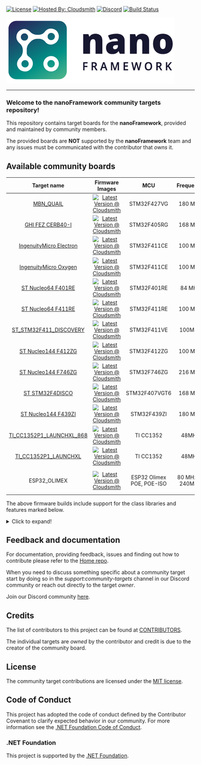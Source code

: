 [![License](https://img.shields.io/badge/License-MIT-blue.svg)](LICENSE) [![Hosted By: Cloudsmith](https://img.shields.io/badge/OSS%20hosting%20by-cloudsmith-blue?logo=cloudsmith&style=flat-square)](https://cloudsmith.com) [![Discord](https://img.shields.io/discord/478725473862549535.svg)](https://discord.gg/wNHYejF3tT) [![Build Status](https://dev.azure.com/nanoframework/Community-Targets/_apis/build/status/nanoframework.nf-Community-Targets)](https://dev.azure.com/nanoframework/Community-Targets/_build/latest?definitionId=4)

![nanoFramework logo](https://github.com/nanoframework/Home/blob/main/resources/logo/nanoFramework-repo-logo.png)

-----

### Welcome to the **nanoFramework** community targets repository!

This repository contains target boards for the **nanoFramework**, provided and maintained by community members.

The provided boards are **NOT** supported by the **nanoFramework** team and any issues must be communicated with the contributor that _owns_ it.

## Available community boards

| Target name                                                     | Firmware Images                                                                                                                                                                                                                                   | MCU           | Frequency | FLASH   | RAM     |
|:-:                                                              |:-:                                                                                                                                                                                                                                                |:-:            |:-:        |:-:      |:-:      |
| [MBN_QUAIL](ChibiOS/MBN_QUAIL)                         | [![Latest Version @ Cloudsmith](https://api-prd.cloudsmith.io/v1/badges/version/net-nanoframework/nanoframework-images-community-targets/raw/MBN_QUAIL/latest/x/?render=true)](https://cloudsmith.io/~net-nanoframework/repos/nanoframework-images-community-targets/packages/detail/raw/MBN_QUAIL/latest/)                           | STM32F427VG    | 180 MHz   | 1024 KB | 256 KB  |
| [GHI FEZ CERB40-I](ChibiOS/GHI_FEZ_CERB40_NF)          | [![Latest Version @ Cloudsmith](https://api-prd.cloudsmith.io/v1/badges/version/net-nanoframework/nanoframework-images-community-targets/raw/GHI_FEZ_CERB40_NF/latest/x/?render=true)](https://cloudsmith.io/~net-nanoframework/repos/nanoframework-images-community-targets/packages/detail/raw/GHI_FEZ_CERB40_NF/latest/)           | STM32F405RG   | 168 MHz   | 1024 KB | 192 KB  |
| [IngenuityMicro Electron](ChibiOS/I2M_ELECTRON_NF)     | [![Latest Version @ Cloudsmith](https://api-prd.cloudsmith.io/v1/badges/version/net-nanoframework/nanoframework-images-community-targets/raw/I2M_ELECTRON_NF/latest/x/?render=true)](https://cloudsmith.io/~net-nanoframework/repos/nanoframework-images-community-targets/packages/detail/raw/I2M_ELECTRON_NF/latest/)               | STM32F411CE   | 100 MHz   | 512 KB  | 128 KB  |
| [IngenuityMicro Oxygen](ChibiOS/I2M_OXYGEN_NF)         |[![Latest Version @ Cloudsmith](https://api-prd.cloudsmith.io/v1/badges/version/net-nanoframework/nanoframework-images-community-targets/raw/I2M_OXYGEN_NF/latest/x/?render=true)](https://cloudsmith.io/~net-nanoframework/repos/nanoframework-images-community-targets/packages/detail/raw/I2M_OXYGEN_NF/latest/)                   | STM32F411CE   | 100 MHz   | 512 KB  | 128 KB  |
| [ST Nucleo64 F401RE](ChibiOS/ST_NUCLEO64_F401RE_NF)    | [![Latest Version @ Cloudsmith](https://api-prd.cloudsmith.io/v1/badges/version/net-nanoframework/nanoframework-images-community-targets/raw/ST_NUCLEO64_F401RE_NF/latest/x/?render=true)](https://cloudsmith.io/~net-nanoframework/repos/nanoframework-images-community-targets/packages/detail/raw/ST_NUCLEO64_F401RE_NF/latest/)   | STM32F401RE   | 84 MHz    | 512 KB  | 96 KB   |
| [ST Nucleo64 F411RE](ChibiOS/ST_NUCLEO64_F411RE_NF)    | [![Latest Version @ Cloudsmith](https://api-prd.cloudsmith.io/v1/badges/version/net-nanoframework/nanoframework-images-community-targets/raw/ST_NUCLEO64_F411RE_NF/latest/x/?render=true)](https://cloudsmith.io/~net-nanoframework/repos/nanoframework-images-community-targets/packages/detail/raw/ST_NUCLEO64_F411RE_NF/latest/)   | STM32F411RE   | 100 MHz   | 512 KB  | 128 KB  |
| [ST_STM32F411_DISCOVERY](ChibiOS/ST_STM32F4_DISCOVERY) | [![Latest Version @ Cloudsmith](https://api-prd.cloudsmith.io/v1/badges/version/net-nanoframework/nanoframework-images-community-targets/raw/ST_STM32F4_DISCOVERY/latest/x/?render=true)](https://cloudsmith.io/~net-nanoframework/repos/nanoframework-images-community-targets/packages/detail/raw/ST_STM32F4_DISCOVERY/latest/) | STM32F411VE   | 100MHz    | 512kB   | 128kB   |
| [ST Nucleo144 F412ZG](ChibiOS/ST_NUCLEO144_F412ZG_NF)  | [![Latest Version @ Cloudsmith](https://api-prd.cloudsmith.io/v1/badges/version/net-nanoframework/nanoframework-images-community-targets/raw/ST_NUCLEO144_F412ZG_NF/latest/x/?render=true)](https://cloudsmith.io/~net-nanoframework/repos/nanoframework-images-community-targets/packages/detail/raw/ST_NUCLEO144_F412ZG_NF/latest/) | STM32F412ZG   | 100 MHz   | 1024 KB | 256 KB  |
| [ST Nucleo144 F746ZG](ChibiOS/ST_NUCLEO144_F746ZG)     | [![Latest Version @ Cloudsmith](https://api-prd.cloudsmith.io/v1/badges/version/net-nanoframework/nanoframework-images-community-targets/raw/ST_NUCLEO144_F746ZG/latest/x/?render=true)](https://cloudsmith.io/~net-nanoframework/repos/nanoframework-images-community-targets/packages/detail/raw/ST_NUCLEO144_F746ZG/latest/)       | STM32F746ZG   | 216 MHz   | 1024 KB | 320 KB  |
| [ST STM32F4DISCO](ChibiOS/ST_STM32F4_DISCOVERY)        | [![Latest Version @ Cloudsmith](https://api-prd.cloudsmith.io/v1/badges/version/net-nanoframework/nanoframework-images-community-targets/raw/ST_STM32F4_DISCOVERY/latest/x/?render=true)](https://cloudsmith.io/~net-nanoframework/repos/nanoframework-images-community-targets/packages/detail/raw/ST_STM32F4_DISCOVERY/latest/)     | STM32F407VGT6 | 168 MHz   | 1024 KB | 192 KB  |
| [ST Nucleo144 F439ZI](ChibiOS/ST_NUCLEO144_F439ZI)     | [![Latest Version @ Cloudsmith](https://api-prd.cloudsmith.io/v1/badges/version/net-nanoframework/nanoframework-images-community-targets/raw/ST_NUCLEO144_F439ZI/latest/x/?render=true)](https://cloudsmith.io/~net-nanoframework/repos/nanoframework-images-community-targets/packages/detail/raw/ST_NUCLEO144_F439ZI/latest/)       | STM32F439ZI   | 180 MHz   | 2048 KB | 256 KB  |
| [TI_CC1352P1_LAUNCHXL_868](TI-SimpleLink/TI_CC1352P1_LAUNCHXL)      | [![Latest Version @ Cloudsmith](https://api-prd.cloudsmith.io/v1/badges/version/net-nanoframework/nanoframework-images-community-targets/raw/TI_CC1352P1_LAUNCHXL_868/latest/x/?render=true)](https://cloudsmith.io/~net-nanoframework/repos/nanoframework-images-community-targets/packages/detail/raw/TI_CC1352P1_LAUNCHXL_868/latest/)     | TI CC1352     | 48MHz     | 352kB   | 80kB    |
| [TI_CC1352P1_LAUNCHXL](TI-SimpleLink/TI_CC1352P1_LAUNCHXL_915)      | [![Latest Version @ Cloudsmith](https://api-prd.cloudsmith.io/v1/badges/version/net-nanoframework/nanoframework-images-community-targets/raw/TI_CC1352P1_LAUNCHXL_915/latest/x/?render=true)](https://cloudsmith.io/~net-nanoframework/repos/nanoframework-images-community-targets/packages/detail/raw/TI_CC1352P1_LAUNCHXL_915/latest/)     | TI CC1352     | 48MHz     | 352kB   | 80kB    |
| ESP32_OLIMEX | [![Latest Version @ Cloudsmith](https://api-prd.cloudsmith.io/v1/badges/version/net-nanoframework/nanoframework-images-community-targets/raw/ESP32_OLIMEX/latest/x/?render=true)](https://cloudsmith.io/~net-nanoframework/repos/nanoframework-images-community-targets/packages/detail/raw/ESP32_OLIMEX/latest/) | ESP32 Olimex POE, POE-ISO | 80 MHz to 240MHz | 4 to 16 MB | 520 KB + 8 KB SRAM |

The above firmware builds include support for the class libraries and features marked below.

<details>
  <summary>Click to expand!</summary>
  
  | Target                  | Gpio               | Spi                | I2c                | Pwm                | Adc                | Dac                | Serial             | OneWire            | CAN                | Events             | SWO                | Networking         | Large Heap         | UI                 |
|:-:                      |:-:                 |:-:                 |:-:                 |:-:                 |:-:                 |:-:                 |:-:                 |:-:                 |:-:                 |:-:                 |:-:                 |:-:                 |:-:                 |:-:                 |
| MBN_QUAIL               | :heavy_check_mark: | :heavy_check_mark: | :heavy_check_mark: | :heavy_check_mark: |                    |                    | :heavy_check_mark: | :heavy_check_mark: |                    | :heavy_check_mark: |                    |                    |                    |                    |
| GHI FEZ CERB40-I        | :heavy_check_mark: | :heavy_check_mark: | :heavy_check_mark: | :heavy_check_mark: | :heavy_check_mark: |                    | :heavy_check_mark: |                    |                    | :heavy_check_mark: |                    |                    |                    |                    |
| IngenuityMicro Electron | :heavy_check_mark: | :heavy_check_mark: | :heavy_check_mark: | :heavy_check_mark: | :heavy_check_mark: |                    | :heavy_check_mark: |                    |                    |                    |                    |                    |                    |                    |
| IngenuityMicro Oxygen   | :heavy_check_mark: | :heavy_check_mark: | :heavy_check_mark: | :heavy_check_mark: | :heavy_check_mark: |                    | :heavy_check_mark: |                    |                    | :heavy_check_mark: |                    |                    |                    |                    |
| ST Nucleo64 F401RE      | :heavy_check_mark: | :heavy_check_mark: | :heavy_check_mark: | :heavy_check_mark: | :heavy_check_mark: |                    | :heavy_check_mark: | :heavy_check_mark: |                    | :heavy_check_mark: | :heavy_check_mark: |                    |                    |                    |
| ST Nucleo64 F411RE      | :heavy_check_mark: | :heavy_check_mark: | :heavy_check_mark: | :heavy_check_mark: | :heavy_check_mark: |                    | :heavy_check_mark: |                    |                    | :heavy_check_mark: | :heavy_check_mark: |                    |                    |                    |
| ST STM32F411 DISCOVERY  | :heavy_check_mark: |                    |                    |                    |                    |                    |                    |                    |                    |                    |                    |                    |                    |                    |
| ST Nucleo144 F412ZG     | :heavy_check_mark: | :heavy_check_mark: | :heavy_check_mark: | :heavy_check_mark: | :heavy_check_mark: |                    | :heavy_check_mark: |                    |                    | :heavy_check_mark: | :heavy_check_mark: |                    |                    |                    |
| ST Nucleo144 F746ZG     | :heavy_check_mark: | :heavy_check_mark: | :heavy_check_mark: | :heavy_check_mark: | :heavy_check_mark: |                    | :heavy_check_mark: | :heavy_check_mark: |                    | :heavy_check_mark: | :heavy_check_mark: | :heavy_check_mark: |                    |                    |
| ST STM32F4DISCO         | :heavy_check_mark: | :heavy_check_mark: | :heavy_check_mark: | :heavy_check_mark: | :heavy_check_mark: |                    | :heavy_check_mark: | :heavy_check_mark: | :heavy_check_mark: | :heavy_check_mark: | :heavy_check_mark: |                    |                    |                    |
| ST Nucleo144 F439ZI     | :heavy_check_mark: | :heavy_check_mark: | :heavy_check_mark: | :heavy_check_mark: | :heavy_check_mark: |                    | :heavy_check_mark: |                    |                    | :heavy_check_mark: | :heavy_check_mark: | :heavy_check_mark: |                    |                    |
| TI CC1352P1 LAUNCHXL_868 | :heavy_check_mark: |                    |                    |                    |                    |                    |                    |                    |                    |                    |                    |                    |                    |                    |
| TI CC1352P1 LAUNCHXL_915 | :heavy_check_mark: |                    |                    |                    |                    |                    |                    |                    |                    |                    |                    |                    |                    |                    |
| ESP32_OLIMEX_POE          | :heavy_check_mark: | :heavy_check_mark: | :heavy_check_mark: | :heavy_check_mark: | :heavy_check_mark: | :heavy_check_mark: | :heavy_check_mark: | :heavy_check_mark: |                    | :heavy_check_mark: |                    | :heavy_check_mark: Wifi + Ethernet | :heavy_check_mark: |                    |

</details>

## Feedback and documentation

For documentation, providing feedback, issues and finding out how to contribute please refer to the [Home repo](https://github.com/nanoframework/Home).

When you need to discuss something specific about a community target start by doing so in the _support:community-targets_ channel in our Discord community or reach out directly to the target _owner_.

Join our Discord community [here](https://discord.gg/gCyBu8T).

## Credits

The list of contributors to this project can be found at [CONTRIBUTORS](https://github.com/nanoframework/Home/blob/master/CONTRIBUTORS.md).

The individual targets are _owned_ by the contributor and credit is due to the creator of the community board.

## License

The community target contributions are licensed under the [MIT license](LICENSE.md).

## Code of Conduct

This project has adopted the code of conduct defined by the Contributor Covenant to clarify expected behavior in our community.
For more information see the [.NET Foundation Code of Conduct](https://dotnetfoundation.org/code-of-conduct).

### .NET Foundation

This project is supported by the [.NET Foundation](https://dotnetfoundation.org).
